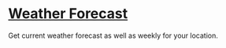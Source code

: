 # [Weather Forecast](https://vchkhr.com/weather-forecast)
Get current weather forecast as well as weekly for your location.
